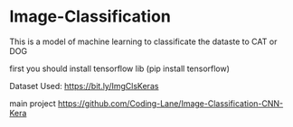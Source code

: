 # Image-Classification


This is a model of machine learning to classificate the dataste to CAT or DOG

first you should install tensorflow lib (pip install tensorflow)

Dataset Used: https://bit.ly/ImgClsKeras


main project https://github.com/Coding-Lane/Image-Classification-CNN-Kera 
